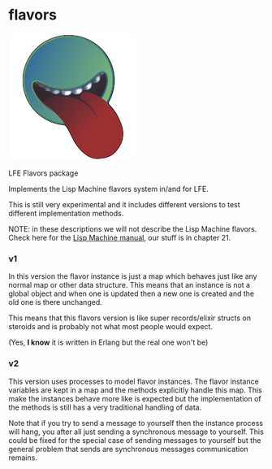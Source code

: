 # flavors

<img src="resources/images/flavors-logo.png" />

LFE Flavors package

Implements the Lisp Machine flavors system in/and for LFE.

This is still very experimental and it includes different versions to
test different implementation methods.

NOTE: in these descriptions we will not describe the Lisp Machine
flavors. Check here for the [Lisp Machine
manual](http://bitsavers.trailing-edge.com/pdf/mit/cadr/chinual_6thEd_Jan84/),
our stuff is in chapter 21.

### v1

In this version the flavor instance is just a map which behaves just
like any normal map or other data structure. This means that an
instance is not a global object and when one is updated then a new
one is created and the old one is there unchanged.

This means that this flavors version is like super records/elixir
structs on steroids and is probably not what most people would expect.

(Yes, **I know** it is written in Erlang but the real one won't be)

### v2

This version uses processes to model flavor instances. The flavor
instance variables are kept in a map and the methods explicitly handle
this map. This make the instances behave more like is expected but the
implementation of the methods is still has a very traditional handling
of data.

Note that if you try to send a message to yourself then the instance
process will hang, you after all just sending a synchronous message to
yourself. This could be fixed for the special case of sending messages
to yourself but the general problem that sends are synchronous
messages communication remains.
